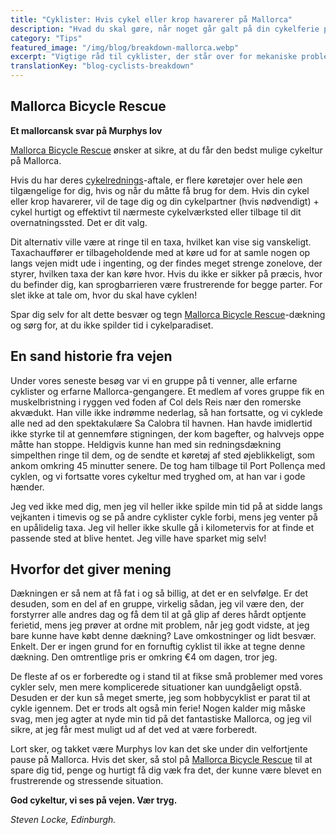 ```yaml
---
title: "Cyklister: Hvis cykel eller krop havarerer på Mallorca"
description: "Hvad du skal gøre, når noget går galt på din cykelferie på Mallorca"
category: "Tips"
featured_image: "/img/blog/breakdown-mallorca.webp"
excerpt: "Vigtige råd til cyklister, der står over for mekaniske problemer eller skader på Mallorca. Vid, hvem du skal ringe, hvor du skal tage hen, og hvordan du får hjælp, når du har mest brug for det."
translationKey: "blog-cyclists-breakdown"
---
```


## Mallorca Bicycle Rescue

**Et mallorcansk svar på Murphys lov**

<a href="https://mallorcacycleshuttle.company.site/products/Rescue-&-Recovery-c15728236" target="_blank">Mallorca Bicycle Rescue</a> ønsker at sikre, at du får den bedst mulige cykeltur på Mallorca.

Hvis du har deres <a href="https://mallorcacycleshuttle.company.site/products/Rescue-&-Recovery-c15728236" target="_blank">cykelrednings</a>-aftale, er flere køretøjer over hele øen tilgængelige for dig, hvis og når du måtte få brug for dem. Hvis din cykel eller krop havarerer, vil de tage dig og din cykelpartner (hvis nødvendigt) + cykel hurtigt og effektivt til nærmeste cykelværksted eller tilbage til dit overnatningssted. Det er dit valg.

Dit alternativ ville være at ringe til en taxa, hvilket kan vise sig vanskeligt. Taxachauffører er tilbageholdende med at køre ud for at samle nogen op langs vejen midt ude i ingenting, og der findes meget strenge zonelove, der styrer, hvilken taxa der kan køre hvor. Hvis du ikke er sikker på præcis, hvor du befinder dig, kan sprogbarrieren være frustrerende for begge parter. For slet ikke at tale om, hvor du skal have cyklen!

Spar dig selv for alt dette besvær og tegn <a href="https://mallorcacycleshuttle.company.site/products/Rescue-&-Recovery-c15728236" target="_blank">Mallorca Bicycle Rescue</a>-dækning og sørg for, at du ikke spilder tid i cykelparadiset.

## En sand historie fra vejen

Under vores seneste besøg var vi en gruppe på ti venner, alle erfarne cyklister og erfarne Mallorca-gengangere. Et medlem af vores gruppe fik en muskelbristning i ryggen ved foden af Col dels Reis nær den romerske akvædukt. Han ville ikke indrømme nederlag, så han fortsatte, og vi cyklede alle ned ad den spektakulære Sa Calobra til havnen. Han havde imidlertid ikke styrke til at gennemføre stigningen, der kom bagefter, og halvvejs oppe måtte han stoppe. Heldigvis kunne han med sin redningsdækning simpelthen ringe til dem, og de sendte et køretøj af sted øjeblikkeligt, som ankom omkring 45 minutter senere. De tog ham tilbage til Port Pollença med cyklen, og vi fortsatte vores cykeltur med tryghed om, at han var i gode hænder.

Jeg ved ikke med dig, men jeg vil heller ikke spilde min tid på at sidde langs vejkanten i timevis og se på andre cyklister cykle forbi, mens jeg venter på en upålidelig taxa. Jeg vil heller ikke skulle gå i kilometervis for at finde et passende sted at blive hentet. Jeg ville have sparket mig selv!

## Hvorfor det giver mening

Dækningen er så nem at få fat i og så billig, at det er en selvfølge. Er det desuden, som en del af en gruppe, virkelig sådan, jeg vil være den, der forstyrrer alle andres dag og få dem til at gå glip af deres hårdt optjente ferietid, mens jeg prøver at ordne mit problem, når jeg godt vidste, at jeg bare kunne have købt denne dækning? Lave omkostninger og lidt besvær. Enkelt. Der er ingen grund for en fornuftig cyklist til ikke at tegne denne dækning. Den omtrentlige pris er omkring €4 om dagen, tror jeg.

De fleste af os er forberedte og i stand til at fikse små problemer med vores cykler selv, men mere komplicerede situationer kan uundgåeligt opstå. Desuden er der kun så meget smerte, jeg som hobbycyklist er parat til at cykle igennem. Det er trods alt også min ferie! Nogen kalder mig måske svag, men jeg agter at nyde min tid på det fantastiske Mallorca, og jeg vil sikre, at jeg får mest muligt ud af det ved at være forberedt.

Lort sker, og takket være Murphys lov kan det ske under din velfortjente pause på Mallorca. Hvis det sker, så stol på <a href="https://mallorcacycleshuttle.company.site/products/Rescue-&-Recovery-c15728236" target="_blank">Mallorca Bicycle Rescue</a> til at spare dig tid, penge og hurtigt få dig væk fra det, der kunne være blevet en frustrerende og stressende situation.

**God cykeltur, vi ses på vejen. Vær tryg.**

*Steven Locke, Edinburgh.*
